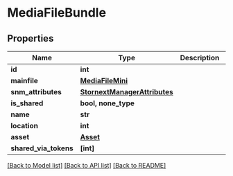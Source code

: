 # MediaFileBundle


## Properties
Name | Type | Description | Notes
------------ | ------------- | ------------- | -------------
**id** | **int** |  | 
**mainfile** | [**MediaFileMini**](MediaFileMini.md) |  | 
**snm_attributes** | [**StornextManagerAttributes**](StornextManagerAttributes.md) |  | 
**is_shared** | **bool, none_type** |  | [readonly] 
**name** | **str** |  | 
**location** | **int** |  | 
**asset** | [**Asset**](Asset.md) |  | [optional] 
**shared_via_tokens** | **[int]** |  | [optional] 

[[Back to Model list]](../#documentation-for-models) [[Back to API list]](../#documentation-for-api-endpoints) [[Back to README]](../)



